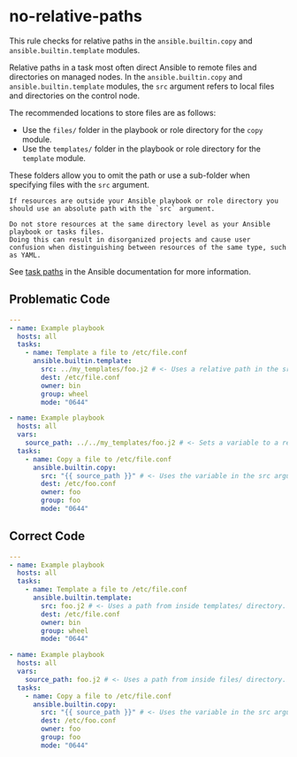 # no-relative-paths

This rule checks for relative paths in the `ansible.builtin.copy` and `ansible.builtin.template` modules.

Relative paths in a task most often direct Ansible to remote files and directories on managed nodes.
In the `ansible.builtin.copy` and `ansible.builtin.template` modules, the `src` argument refers to local files and directories on the control node.

The recommended locations to store files are as follows:

- Use the `files/` folder in the playbook or role directory for the `copy` module.
- Use the `templates/` folder in the playbook or role directory for the `template` module.

These folders allow you to omit the path or use a sub-folder when specifying files with the `src` argument.

```{note}
If resources are outside your Ansible playbook or role directory you should use an absolute path with the `src` argument.
```

```{warning}
Do not store resources at the same directory level as your Ansible playbook or tasks files.
Doing this can result in disorganized projects and cause user confusion when distinguishing between resources of the same type, such as YAML.
```

See [task paths](https://docs.ansible.com/ansible/latest/playbook_guide/playbook_pathing.html#task-paths) in the Ansible documentation for more information.

## Problematic Code

```yaml
---
- name: Example playbook
  hosts: all
  tasks:
    - name: Template a file to /etc/file.conf
      ansible.builtin.template:
        src: ../my_templates/foo.j2 # <- Uses a relative path in the src argument.
        dest: /etc/file.conf
        owner: bin
        group: wheel
        mode: "0644"
```

```yaml
- name: Example playbook
  hosts: all
  vars:
    source_path: ../../my_templates/foo.j2 # <- Sets a variable to a relative path.
  tasks:
    - name: Copy a file to /etc/file.conf
      ansible.builtin.copy:
        src: "{{ source_path }}" # <- Uses the variable in the src argument.
        dest: /etc/foo.conf
        owner: foo
        group: foo
        mode: "0644"
```

## Correct Code

```yaml
---
- name: Example playbook
  hosts: all
  tasks:
    - name: Template a file to /etc/file.conf
      ansible.builtin.template:
        src: foo.j2 # <- Uses a path from inside templates/ directory.
        dest: /etc/file.conf
        owner: bin
        group: wheel
        mode: "0644"
```

```yaml
- name: Example playbook
  hosts: all
  vars:
    source_path: foo.j2 # <- Uses a path from inside files/ directory.
  tasks:
    - name: Copy a file to /etc/file.conf
      ansible.builtin.copy:
        src: "{{ source_path }}" # <- Uses the variable in the src argument.
        dest: /etc/foo.conf
        owner: foo
        group: foo
        mode: "0644"
```
